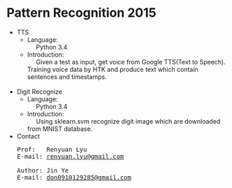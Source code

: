 # Pattern Recognition 2015

* TTS
  * Language:
    <br>&nbsp;&nbsp;&nbsp;&nbsp;
    Python 3.4
  * Introduction:
    <br>&nbsp;&nbsp;&nbsp;&nbsp;
    Given a test as input, get voice from Google TTS(Text to Speech). Training voice data by HTK and produce text which    contain sentences and timestamps.
<br><br>
* Digit Recognize
  * Language: 
    <br>&nbsp;&nbsp;&nbsp;&nbsp; 
    Python 3.4
  * Introduction:
    <br>&nbsp;&nbsp;&nbsp;&nbsp;
    Using sklearn.svm recognize digit image which are downloaded from MNIST database.
* Contact
  <pre>
  Prof:   Renyuan Lyu
  E-mail: <a href='mailto:renyuan.lyu@gmail.com'>renyuan.lyu@gmail.com</a>
  
  Author: Jin Ye
  E-mail: <a href='mailto:don0910129285@gmail.com'>don0910129285@gmail.com</a>
  </pre>



